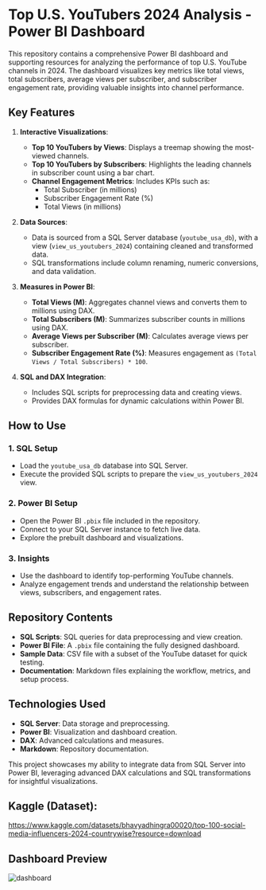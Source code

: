 # Top U.S. YouTubers 2024 Analysis - Power BI Dashboard

This repository contains a comprehensive Power BI dashboard and supporting resources for analyzing the performance of top U.S. YouTube channels in 2024. The dashboard visualizes key metrics like total views, total subscribers, average views per subscriber, and subscriber engagement rate, providing valuable insights into channel performance.

## Key Features

1. **Interactive Visualizations**:
   - **Top 10 YouTubers by Views**: Displays a treemap showing the most-viewed channels.
   - **Top 10 YouTubers by Subscribers**: Highlights the leading channels in subscriber count using a bar chart.
   - **Channel Engagement Metrics**: Includes KPIs such as:
     - Total Subscriber (in millions)
     - Subscriber Engagement Rate (%)
     - Total Views (in millions)

2. **Data Sources**:
   - Data is sourced from a SQL Server database (`youtube_usa_db`), with a view (`view_us_youtubers_2024`) containing cleaned and transformed data.
   - SQL transformations include column renaming, numeric conversions, and data validation.

3. **Measures in Power BI**:
   - **Total Views (M)**: Aggregates channel views and converts them to millions using DAX.
   - **Total Subscribers (M)**: Summarizes subscriber counts in millions using DAX.
   - **Average Views per Subscriber (M)**: Calculates average views per subscriber.
   - **Subscriber Engagement Rate (%)**: Measures engagement as `(Total Views / Total Subscribers) * 100`.

4. **SQL and DAX Integration**:
   - Includes SQL scripts for preprocessing data and creating views.
   - Provides DAX formulas for dynamic calculations within Power BI.

## How to Use

### 1. SQL Setup
- Load the `youtube_usa_db` database into SQL Server.
- Execute the provided SQL scripts to prepare the `view_us_youtubers_2024` view.

### 2. Power BI Setup
- Open the Power BI `.pbix` file included in the repository.
- Connect to your SQL Server instance to fetch live data.
- Explore the prebuilt dashboard and visualizations.

### 3. Insights
- Use the dashboard to identify top-performing YouTube channels.
- Analyze engagement trends and understand the relationship between views, subscribers, and engagement rates.

## Repository Contents

- **SQL Scripts**: SQL queries for data preprocessing and view creation.
- **Power BI File**: A `.pbix` file containing the fully designed dashboard.
- **Sample Data**: CSV file with a subset of the YouTube dataset for quick testing.
- **Documentation**: Markdown files explaining the workflow, metrics, and setup process.

## Technologies Used

- **SQL Server**: Data storage and preprocessing.
- **Power BI**: Visualization and dashboard creation.
- **DAX**: Advanced calculations and measures.
- **Markdown**: Repository documentation.


This project showcases my ability to integrate data from SQL Server into Power BI, leveraging advanced DAX calculations and SQL transformations for insightful visualizations. 

## Kaggle (Dataset):

https://www.kaggle.com/datasets/bhavyadhingra00020/top-100-social-media-influencers-2024-countrywise?resource=download

## Dashboard Preview


![dashboard](https://github.com/user-attachments/assets/ceb149a4-0f67-4a8d-ba54-3af2da0843c7)



